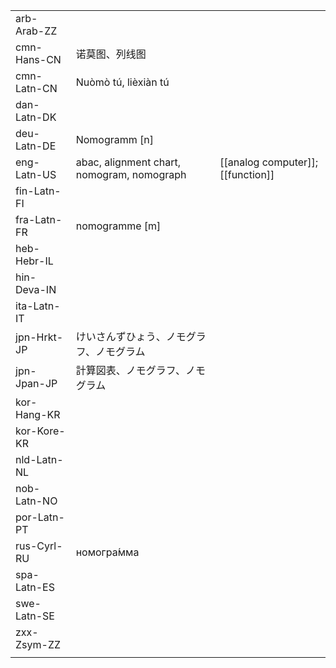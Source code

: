 | | | |
|-|-|-|
| arb-Arab-ZZ |  |  |
| cmn-Hans-CN | 诺莫图、列线图 |  |
| cmn-Latn-CN | Nuòmò tú, lièxiàn tú |  |
| dan-Latn-DK |  |  |
| deu-Latn-DE | Nomogramm [n] |  |
| eng-Latn-US | abac, alignment chart, nomogram, nomograph | [[analog computer]]; [[function]] |
| fin-Latn-FI |  |  |
| fra-Latn-FR | nomogramme [m] |  |
| heb-Hebr-IL |  |  |
| hin-Deva-IN |  |  |
| ita-Latn-IT |  |  |
| jpn-Hrkt-JP | けいさんずひょう、ノモグラフ、ノモグラム |  |
| jpn-Jpan-JP | 計算図表、ノモグラフ、ノモグラム |  |
| kor-Hang-KR |  |  |
| kor-Kore-KR |  |  |
| nld-Latn-NL |  |  |
| nob-Latn-NO |  |  |
| por-Latn-PT |  |  |
| rus-Cyrl-RU | номогра́мма |  |
| spa-Latn-ES |  |  |
| swe-Latn-SE |  |  |
| zxx-Zsym-ZZ |  |  |
|  |  |  |
